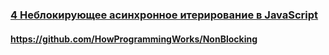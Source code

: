 ### [4 Неблокирующее асинхронное итерирование в JavaScript](https://www.youtube.com/watch?v=wYA2cIRYLoA)

#### https://github.com/HowProgrammingWorks/NonBlocking

